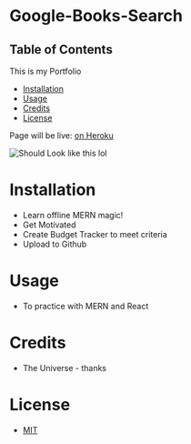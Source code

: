# Google-Books-Search

## Table of Contents

This is my Portfolio
* [Installation](#installation)
* [Usage](#Usage)
* [Credits](#Credits)
* [License](#License)

Page will be live: [on Heroku]()

![Should Look like this lol]()

# Installation
* Learn offline MERN magic!
* Get Motivated
* Create Budget Tracker to meet criteria
* Upload to Github 

# Usage
* To practice with MERN and React

# Credits
* The Universe - thanks

# License
* [MIT]()